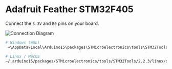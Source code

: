 # Adafruit Feather STM32F405

Connect the `3.3V` and `B0` pins on your board.

![Connection Diagram](https://cdn-learn.adafruit.com/assets/assets/000/083/669/medium640/feather_boards_image.png?1573006270)

```sh
# Windows (WSL)
 ~\AppData\Local\Arduino15\packages\STMicroelectronics\tools\STM32Tools\2.2.3\win\busybox.exe sh ~\AppData\Local\Arduino15\packages\STMicroelectronics\tools\STM32Tools\2.2.3\stm32CubeProg.sh -i dfu -f .\LedBlinker.elf.bin -o 0x0 -v 0x0483 -p 0xdf11

# Linux / MacOS
~/.arduino15/packages/STMicroelectronics/tools/STM32Tools/2.2.3/linux/dfu-util -a 0 --dfuse-address 0x08000000 -D build-artifacts/featherSTM32F405/LedBlinker/bin/LedBlinker.elf.bin
```
